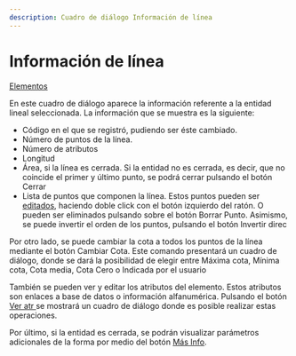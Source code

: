 ```yaml
---
description: Cuadro de diálogo Información de línea
---
```


# Información de línea

[Elementos](../../fichas-de-herramientas/ficha-de-herramientas-editar/editar-elementos.md)

En este cuadro de diálogo aparece la información referente a la entidad lineal seleccionada. La información que se muestra es la siguiente:

* Código en el que se registró, pudiendo ser éste cambiado.
* Número de puntos de la línea.
* Número de atributos
* Longitud
* Área, si la línea es cerrada. Si la entidad no es cerrada, es decir, que no coincide el primer y último punto, se podrá cerrar pulsando el botón Cerrar
* Lista de puntos que componen la línea. Estos puntos pueden ser [editados](informacion-de-punto.md), haciendo doble click con el botón izquierdo del ratón. O pueden ser eliminados pulsando sobre el botón Borrar Punto. Asimismo, se puede invertir el orden de los puntos, pulsando el botón Invertir direc

Por otro lado, se puede cambiar la cota a todos los puntos de la línea mediante el botón Cambiar Cota. Este comando presentará un cuadro de diálogo, donde se dará la posibilidad de elegir entre Máxima cota, Mínima cota, Cota media, Cota Cero o Indicada por el usuario

También se pueden ver y editar los atributos del elemento. Estos atributos son enlaces a base de datos o información alfanumérica. Pulsando el botón [Ver atr ](informacion-de-atributos.md)se mostrará un cuadro de diálogo donde es posible realizar estas operaciones.

Por último, si la entidad es cerrada, se podrán visualizar parámetros adicionales de la forma por medio del botón [Más Info](informacion-adicional-de-linea.md).

